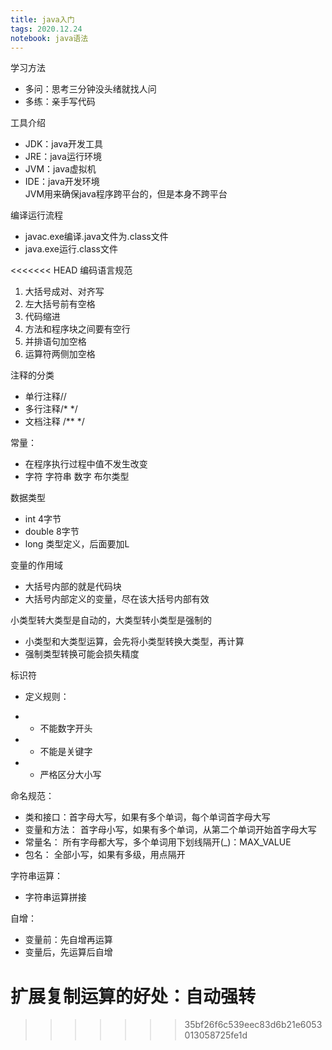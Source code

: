 ```yaml
---
title: java入门
tags: 2020.12.24
notebook: java语法
---
```

学习方法
 * 多问：思考三分钟没头绪就找人问
 * 多练：亲手写代码

工具介绍
* JDK：java开发工具
* JRE：java运行环境
* JVM：java虚拟机  
* IDE：java开发环境  
JVM用来确保java程序跨平台的，但是本身不跨平台  

编译运行流程
* javac.exe编译.java文件为.class文件
* java.exe运行.class文件

<<<<<<< HEAD
 编码语言规范  
1. 大括号成对、对齐写
2. 左大括号前有空格
3. 代码缩进
4. 方法和程序块之间要有空行
5. 并排语句加空格
6. 运算符两侧加空格

 注释的分类
* 单行注释//
* 多行注释/*   */
* 文档注释 /**   */

常量：
* 在程序执行过程中值不发生改变
* 字符 字符串  数字  布尔类型


数据类型
* int 4字节
* double 8字节
* long 类型定义，后面要加L  


变量的作用域
* 大括号内部的就是代码块
* 大括号内部定义的变量，尽在该大括号内部有效

小类型转大类型是自动的，大类型转小类型是强制的
* 小类型和大类型运算，会先将小类型转换大类型，再计算  
* 强制类型转换可能会损失精度  


标识符
* 定义规则：
- *  不能数字开头
- * 不能是关键字
- * 严格区分大小写

命名规范：
- 类和接口：首字母大写，如果有多个单词，每个单词首字母大写
- 变量和方法： 首字母小写，如果有多个单词，从第二个单词开始首字母大写
- 常量名： 所有字母都大写，多个单词用下划线隔开(_)：MAX_VALUE
- 包名： 全部小写，如果有多级，用点隔开

字符串运算：
* 字符串运算拼接

自增：
- 变量前：先自增再运算
- 变量后，先运算后自增

扩展复制运算的好处：自动强转
=======

>>>>>>> 35bf26f6c539eec83d6b21e6053013058725fe1d
